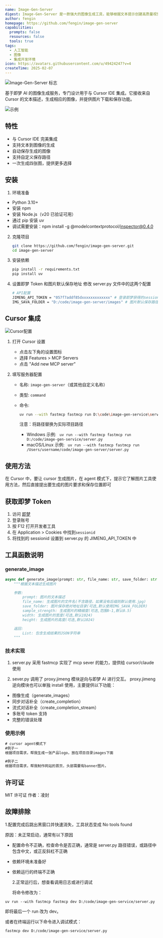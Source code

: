 ```yaml
---
name: Image-Gen-Server
digest: Image-Gen-Server 是一款强大的图像生成工具，能够根据文本提示创建高质量视觉内容。它提供快速处理、可定制输出，并支持多种风格以满足多样化创意需求。该服务非常适合设计师、营销人员和内容创作者进行高效的视觉内容生产。
author: fengin
homepage: https://github.com/fengin/image-gen-server
capabilities:
  prompts: false
  resources: false
  tools: true
tags:
  - 人工智能
  - 图像
  - 集成开发环境
icon: https://avatars.githubusercontent.com/u/49424247?v=4
createTime: 2025-02-07
---
```


![Image-Gen-Server 标志](https://static.claudemcp.com/servers/fengin/image-gen-server/fengin-image-gen-server-167510b5.png)

基于即梦 AI 的图像生成服务，专门设计用于与 Cursor IDE 集成。它接收来自 Cursor 的文本描述，生成相应的图像，并提供图片下载和保存功能。

![示例](https://static.claudemcp.com/servers/fengin/image-gen-server/fengin-image-gen-server-12f05bd3.png)

## 特性

- 与 Cursor IDE 完美集成
- 支持文本到图像的生成
- 自动保存生成的图像
- 支持自定义保存路径
- 一次生成四张图，提供更多选择

## 安装

1. 环境准备

- Python 3.10+
- 安装 npm
- 安装 Node.js（v20 已验证可用）
- 通过 pip 安装 uv
- 调试需要安装：npm install -g @modelcontextprotocol/inspector@0.4.0

2. 克隆项目

   ```bash
   git clone https://github.com/fengin/image-gen-server.git
   cd image-gen-server
   ```

3. 安装依赖

   ```bash
   pip install -r requirements.txt
   pip install uv
   ```

4. 设置即梦 Token 和图片默认保存地址
   修改 server.py 文件中的这两个配置

   ```bash
   # API配置
   JIMENG_API_TOKEN = "057f7addf85dxxxxxxxxxxxxx" # 登录即梦获得的session_id，支持多个，用逗号分隔
   IMG_SAVA_FOLDER = "D:/code/image-gen-server/images" # 图片默认保存路径
   ```

## Cursor 集成

![Cursor配置](https://static.claudemcp.com/servers/fengin/image-gen-server/fengin-image-gen-server-fa725511.png)

1. 打开 Cursor 设置

   - 点击左下角的设置图标
   - 选择 Features > MCP Servers
   - 点击 "Add new MCP server"

2. 填写服务器配置

   - 名称: `image-gen-server`（或其他自定义名称）
   - 类型: `command`
   - 命令:

     ```bash
     uv run --with fastmcp fastmcp run D:\code\image-gen-service\server.py
     ```

     注意：将路径替换为实际项目路径

     - Windows 示例: ` uv run --with fastmcp fastmcp run D:/code/image-gen-service/server.py`
     - macOS/Linux 示例: ` uv run --with fastmcp fastmcp run /Users/username/code/image-gen-server/server.py`

## 使用方法

在 Cursor 中，要让 cursor 生成图片，在 agent 模式下，提示它了解图片工具使用方法，然后直接提出要生成的图片要求和保存位置即可

## 获取即梦 Token

1. 访问 [即梦](https://jimeng.jianying.com/)
2. 登录账号
3. 按 F12 打开开发者工具
4. 在 Application > Cookies 中找到`sessionid`
5. 将找到的 sessionid 设置到 server.py 的 JIMENG_API_TOKEN 中

## 工具函数说明

### generate_image

```python
async def generate_image(prompt: str, file_name: str, save_folder: str = None, sample_strength: float = 0.5, width: int = 1024, height: int = 1024) -> list[types.TextContent | types.ImageContent | types.EmbeddedResource]:
    """根据文本描述生成图片

    参数:
        prompt: 图片的文本描述
        file_name: 生成图片的文件名(不含路径，如果没有后缀则默认使用.jpg)
        save_folder: 图片保存绝对地址目录(可选,默认使用IMG_SAVA_FOLDER)
        sample_strength: 生成图片的精细度(可选,范围0-1,默认0.5)
        width: 生成图片的宽度(可选,默认1024)
        height: 生成图片的高度(可选,默认1024)

    返回:
        List: 包含生成结果的JSON字符串
    """
```

### 技术实现

1. server.py 采用 fastmcp 实现了 mcp sever 的能力，提供给 cursor/claude 使用

2. sever.py 调用了 proxy.jimeng 模块逆向与即梦 AI 进行交互。
   proxy.jimeng 逆向模块也可以单独 install 使用，主要提供以下功能：

- 图像生成（generate_images）
- 同步对话补全（create_completion）
- 流式对话补全（create_completion_stream）
- 多账号 token 支持
- 完整的错误处理

### 使用示例

```cmd
# cursor agent模式下
#例子一
根据项目需求，帮我生成一张产品logo，放在项目目录images下面

#例子二
根据项目需求，帮我制作网站的首页，头部需要有banner图片。
```

## 许可证

MIT 许可证
作者：凌封

## 故障排除

1.配置完成后跳出黑窗口并快速消失，工具状态变成 No tools found

原因：未正常启动，通常有以下原因

- 配置命令不正确，检查命令是否正确，通常是 server.py 路径错误，或路径中包含中文，或正反斜杠不正确
- 依赖环境未准备好
- 依赖运行的终端不正确

  2.正常运行后，想查看调用日志或进行调试

  将命令修改为：

```
uv run --with fastmcp fastmcp dev D:/code/image-gen-service/server.py
```

即将最后一个 run 改为 dev。

或者在终端运行以下命令进入调试模式：

```
fastmcp dev D:/code/image-gen-service/server.py
```
